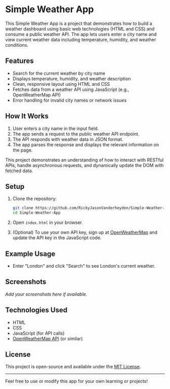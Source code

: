 # Simple Weather App

This Simple Weather App is a project that demonstrates how to build a weather dashboard using basic web technologies (HTML and CSS) and consume a public weather API. The app lets users enter a city name and view current weather data including temperature, humidity, and weather conditions.

## Features

- Search for the current weather by city name
- Displays temperature, humidity, and weather description
- Clean, responsive layout using HTML and CSS
- Fetches data from a weather API using JavaScript (e.g., OpenWeatherMap API)
- Error handling for invalid city names or network issues

## How It Works

1. User enters a city name in the input field.
2. The app sends a request to the public weather API endpoint.
3. The API responds with weather data in JSON format.
4. The app parses the response and displays the relevant information on the page.

This project demonstrates an understanding of how to interact with RESTful APIs, handle asynchronous requests, and dynamically update the DOM with fetched data.

## Setup

1. Clone the repository:
   ```bash
   git clone https://github.com/RickyJasonVanderheyden/Simple-Weather-App.git
   cd Simple-Weather-App
   ```

2. Open `index.html` in your browser.

3. (Optional) To use your own API key, sign up at [OpenWeatherMap](https://openweathermap.org/api) and update the API key in the JavaScript code.

## Example Usage

- Enter "London" and click "Search" to see London's current weather.

## Screenshots

_Add your screenshots here if available._

## Technologies Used

- HTML
- CSS
- JavaScript (for API calls)
- [OpenWeatherMap API](https://openweathermap.org/api) (or similar)

## License

This project is open-source and available under the [MIT License](LICENSE).

---

Feel free to use or modify this app for your own learning or projects!
